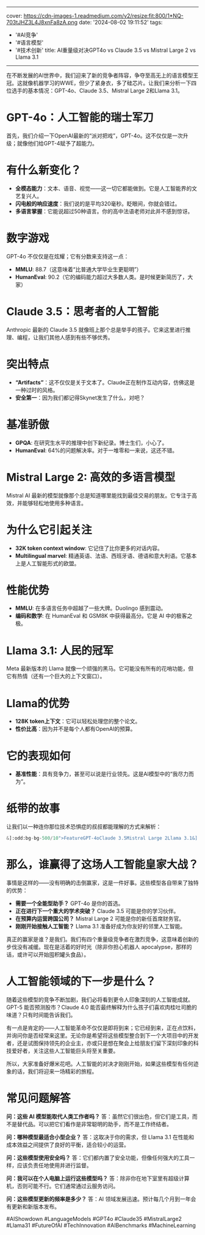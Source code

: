 
---
cover: https://cdn-images-1.readmedium.com/v2/resize:fit:800/1*NQ-703tJHZ3L4J8xnFa8zA.png
date: '2024-08-02 19:11:52'
tags:
  - '#AI竞争'
  - '#语言模型'
  - '#技术创新'
title: AI重量级对决GPT4o vs Claude 3.5 vs Mistral Large 2 vs Llama 3.1

---




在不断发展的AI世界中，我们迎来了新的竞争者阵容，争夺至高无上的语言模型王冠。这就像机器学习的WWE，但少了紧身衣，多了硅芯片。让我们来分析一下四位选手的基本情况：GPT-4o、Claude 3.5、Mistral Large 2和Llama 3.1。

# GPT-4o：人工智能的瑞士军刀

首先，我们介绍一下OpenAI最新的“派对把戏”，GPT-4o。这不仅仅是一次升级；就像他们给GPT-4赋予了超能力。

# 有什么新变化？

* **全模态能力**：文本、语音、视觉——这一切它都能做到。它是人工智能界的文艺复兴人。
* **闪电般的响应速度**：我们说的是平均320毫秒。眨眼间，你就会错过。
* **多语言掌握**：它能说超过50种语言。你的高中法语老师对此并不感到惊讶。

# 数字游戏

GPT-4o 不仅仅是在炫耀；它有分数来支持这一点：

* **MMLU**: 88.7（这意味着“比普通大学毕业生更聪明”）
* **HumanEval**: 90.2（它的编码能力超过大多数人类。是时候更新简历了，大家）

# Claude 3.5：思考者的人工智能

Anthropic 最新的 Claude 3.5 就像班上那个总是举手的孩子。它来这里进行推理、编程，让我们其他人感到有些不够优秀。

# 突出特点

* **“Artifacts”**：这不仅仅是关于文本了。Claude正在制作互动内容，仿佛这是一种过时的风格。
* **安全第一**：因为我们都记得Skynet发生了什么，对吧？

# 基准骄傲

* **GPQA**: 在研究生水平的推理中创下新纪录。博士生们，小心了。
* **HumanEval**: 64%的问题解决率。对于一堆零和一来说，这还不错。

# Mistral Large 2: 高效的多语言模型

Mistral AI 最新的模型就像那个总是知道哪里能找到最佳交易的朋友。它专注于高效，并能够轻松地使用多种语言。

# 为什么它引起关注

* **32K token context window**: 它记住了比你更多的对话内容。
* **Multilingual marvel**: 精通英语、法语、西班牙语、德语和意大利语。它基本上是人工智能形式的欧盟。

# 性能优势

* **MMLU**: 在多语言任务中超越了一些大牌。Duolingo 感到震动。
* **编码和数学**: 在 HumanEval 和 GSM8K 中获得最高分。它是 AI 中的极客之极。

# Llama 3.1: 人民的冠军

Meta 最新版本的 Llama 就像一个顽强的黑马。它可能没有所有的花哨功能，但它有热情（还有一个巨大的上下文窗口）。

# Llama的优势

* **128K token上下文**：它可以轻松处理您的整个论文。
* **性价比高**：因为并不是每个人都有OpenAI的预算。

# 它的表现如何

* **基准性能**：具有竞争力，甚至可以说是行业领先。这是AI模型中的“我尽力而为”。

# 纸带的故事

让我们以一种连你那位技术恐惧症的叔叔都能理解的方式来解析：

```python
&]:odd:bg-bg-500/10">FeatureGPT-4oClaude 3.5Mistral Large 2Llama 3.1&]:odd:bg-bg-500/10">Party TrickDoes it allThinks hardSpeaks many tonguesBudget-friendly&]:odd:bg-bg-500/10">Context Window¯_(ツ)_/¯200K tokens32K tokens128K tokens&]:odd:bg-bg-500/10">Best AtEverythingReasoningEfficiencyNot breaking the bank&]:odd:bg-bg-500/10">Release DateLate 20232024July 2024July 2024
```

# 那么，谁赢得了这场人工智能皇家大战？

事情是这样的——没有明确的击倒赢家，这是一件好事。这些模型各自带来了独特的优势：

* **需要一个全能型助手？** GPT-4o 是你的首选。
* **正在进行下一个重大的学术突破？** Claude 3.5 可能是你的学习伙伴。
* **在预算内运营跨国公司？** Mistral Large 2 可能是你的新任首席财务官。
* **刚刚开始接触人工智能？** Llama 3.1 准备好成为你友好的邻里人工智能。

真正的赢家是谁？是我们。我们有四个重量级竞争者在激烈竞争，这意味着创新的步伐没有减缓。现在是活着的好时光（除非你担心机器人 apocalypse，那样的话，或许可以开始囤积罐头食品）。

# 人工智能领域的下一步是什么？

随着这些模型的竞争不断加剧，我们必将看到更令人印象深刻的人工智能成就。GPT-5 能否预测股市？Claude 4.0 能否最终解释为什么孩子们喜欢肉桂吐司脆的味道？只有时间能告诉我们。

有一点是肯定的——人工智能革命不仅仅是即将到来；它已经到来，正在点饮料，并询问你是否经常来这里。无论你是希望将这些模型整合到下一个大项目中的开发者，还是试图保持领先的企业主，亦或只是想在聚会上给朋友们留下深刻印象的科技爱好者，关注这些人工智能巨头将至关重要。

所以，大家准备好爆米花吧。人工智能的对决才刚刚开始，如果这些模型有任何迹象的话，我们将迎来一场精彩的旅程。

# 常见问题解答

**问：这些 AI 模型能取代人类工作者吗？** 答：虽然它们很出色，但它们是工具，而不是替代品。可以把它们看作是非常聪明的助手，而不是工作终结者。

**问：哪种模型最适合小型企业？** 答：这取决于你的需求，但 Llama 3.1 在性能和成本效益之间提供了良好的平衡，适合较小的运营。

**问：这些模型使用安全吗？** 答：它们都内置了安全功能，但像任何强大的工具一样，应该负责任地使用并进行监督。

**问：我可以在个人电脑上运行这些模型吗？** 答：除非你在地下室里有超级计算机，否则可能不行。它们通常通过云服务访问。

**问：这些模型更新的频率是多少？** 答：AI 领域发展迅速。预计每几个月到一年会有更新和新版本发布。

#AIShowdown #LanguageModels #GPT4o #Claude35 #MistralLarge2 #Llama31 #FutureOfAI #TechInnovation #AIBenchmarks #MachineLearning
